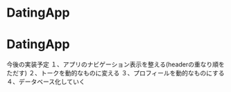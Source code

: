 # DatingApp
# DatingApp

今後の実装予定
    １、アプリのナビゲーション表示を整える(headerの重なり順をただす)
    ２、トークを動的なものに変える
    ３、プロフィールを動的なものにする
    ４、データベース化していく
